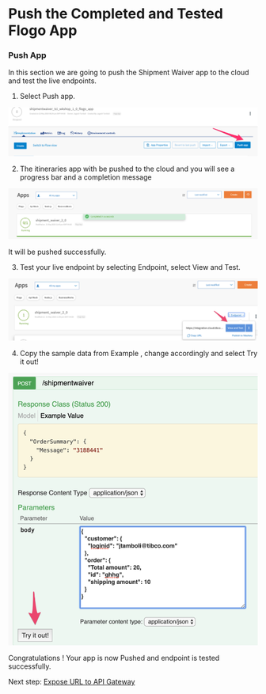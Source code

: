 # Push the Completed and Tested Flogo App

### Push App

In this section we are going to push the Shipment Waiver app to the cloud and test the live endpoints.

1.	Select Push app.

<img src="/images/pushapp/1.png" alt="pushapp" width=700/>

2)	The itineraries app with be pushed to the cloud and you will see a progress bar and a completion message

<img src="/images/pushapp/2.png" alt="pushapp" width=700/>

It will be pushed successfully.

3)	Test your live endpoint by selecting Endpoint, select View and Test.

<img src="/images/pushapp/3.png" alt="pushapp" width=700/>

4)	Copy the sample data from Example , change accordingly and select Try it out!

<img src="/images/pushapp/4.png" alt="pushapp" width=700/>


Congratulations ! Your app is now Pushed and endpoint is tested successfully.


Next step: [Expose URL to API Gateway](6.apigatewway.md)
